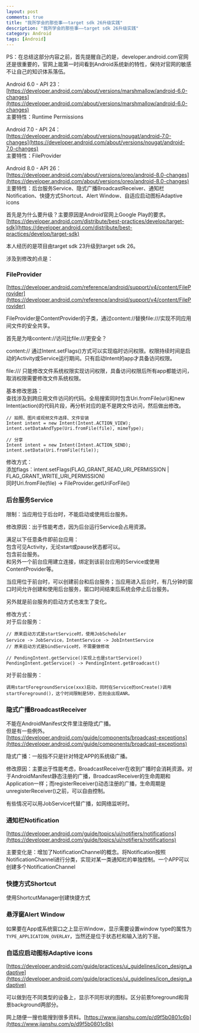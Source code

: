 ```yaml
---
layout: post
comments: true
title: "我所学会的那些事——target sdk 26升级实践"
description: "我所学会的那些事——target sdk 26升级实践"
category: Android
tags: [Android]
---
```



PS：在总结这部分内容之前，首先提醒自己的是，developer.android.com官网还是很重要的，官网上能第一时间看到Android系统新的特性，保持对官网的敏感不让自己的知识体系落伍。

<!--more-->

Android 6.0 - API 23：    
[https://developer.android.com/about/versions/marshmallow/android-6.0-changes](https://developer.android.com/about/versions/marshmallow/android-6.0-changes)    
主要特性：Runtime Permissions    

Android 7.0 - API 24：    
[https://developer.android.com/about/versions/nougat/android-7.0-changes](https://developer.android.com/about/versions/nougat/android-7.0-changes)    
主要特性：FileProvider    

Android 8.0 - API 26：    
[https://developer.android.com/about/versions/oreo/android-8.0-changes](https://developer.android.com/about/versions/oreo/android-8.0-changes)    
主要特性：后台服务Service、隐式广播BroadcastReceiver、通知栏Notification、快捷方式Shortcut、Alert Window、自适应启动图标Adaptive icons    

首先是为什么要升级？主要原因是Android官网上Google Play的要求。    
[https://developer.android.com/distribute/best-practices/develop/target-sdk](https://developer.android.com/distribute/best-practices/develop/target-sdk)    

本人经历的是项目由target sdk 23升级到target sdk 26。    

涉及到修改的点是：    

### FileProvider

[https://developer.android.com/reference/android/support/v4/content/FileProvider](https://developer.android.com/reference/android/support/v4/content/FileProvider)    

FileProvider是ContentProvider的子类，通过content://替换file:///实现不同应用间文件的安全共享。

首先是为啥content://访问比file:///更安全？    

content:// 通过Intent.setFlags()方式可以实现临时访问权限。权限持续时间是启动的Activity或Service运行期间。只有启动Intent的app才具备访问权限。    

file:/// 只能修改文件系统权限实现访问权限，具备访问权限后所有app都能访问，取消权限需要修改文件系统权限。    

基本修改思路：    
查找涉及到跨应用文件访问的代码。全局搜索同时包含Uri.fromFile(uri)和new Intent(action)的代码片段，再分析对应的是不是跨文件访问，然后做出修改。        

    // 拍照、图片或视频文件选择、文件安装    
    Intent intent = new Intent(Intent.ACTION_VIEW);    
    intent.setDataAndType(Uri.fromFile(file), mimeType);    

    // 分享    
    Intent intent = new Intent(Intent.ACTION_SEND);
    intent.setData(Uri.fromFile(file));

修改方式：    
添加flags：intent.setFlags(FLAG_GRANT_READ_URI_PERMISSION | FLAG_GRANT_WRITE_URI_PERMISSION)            
同时Uri.fromFile(file) -> FileProvider.getUriForFile()

### 后台服务Service

限制：当应用位于后台时，不能启动或使用后台服务。    

修改原因：出于性能考虑，因为后台运行Service会占用资源。

满足以下任意条件即前台应用：    
包含可见Activity，无论start或pause状态都可以。    
包含前台服务。    
和另外一个前台应用建立连接，绑定到该前台应用的Service或使用ContentProvider等。


当应用位于前台时，可以创建前台和后台服务；当应用进入后台时，有几分钟的窗口时间允许创建和使用后台服务，窗口时间结束后系统会停止后台服务。

另外就是前台服务的启动方式也发生了变化。
    

修改方式：    
对于后台服务：

    // 原来启动方式是startService时，使用JobScheduler
    Service -> JobService，IntentService -> JobIntentService
    // 原来启动方式是bindService时，不需要做修改
    
    // PendingIntent.getService()实现上也是startService()
    PendingIntent.getService() -> PendingIntent.getBroadcast()

对于前台服务：

    调用startForegroundService(xxx)启动，同时在Service的onCreate()调用startForeground()，这个时间限制是5秒，否则会出现ANR。

### 隐式广播BroadcastReceiver

不能在AndroidManifest文件里注册隐式广播。    
但是有一些例外。[https://developer.android.com/guide/components/broadcast-exceptions](https://developer.android.com/guide/components/broadcast-exceptions)

隐式广播：一般指不只是针对特定APP的系统级广播。

修改原因：主要出于性能考虑，BroadcastReceiver在收到广播时会消耗资源。对于AndroidManifest静态注册的广播，BroadcastReceiver的生命周期和Application一样；而registerReceiver()动态注册的广播，生命周期是unregisterReceiver()之前，可以自由控制。

有些情况可以用JobService代替广播，如网络监听时。

### 通知栏Notification

[https://developer.android.com/guide/topics/ui/notifiers/notifications](https://developer.android.com/guide/topics/ui/notifiers/notifications)

主要变化是：增加了NotificationChannel的概念。将Notification按照NotificationChannel进行分类，实现对某一类通知栏的单独控制。一个APP可以创建多个NotificationChannel

### 快捷方式Shortcut

使用ShortcutManager创建快捷方式

### 悬浮窗Alert Window

如果要在App或系统窗口之上显示Window，显示需要设置window type的属性为`TYPE_APPLICATION_OVERLAY`，当然还是位于状态栏和输入法的下层。

### 自适应启动图标Adaptive icons

[https://developer.android.com/guide/practices/ui_guidelines/icon_design_adaptive](https://developer.android.com/guide/practices/ui_guidelines/icon_design_adaptive)

可以做到在不同类型的设备上，显示不同形状的图标。区分前景foreground和背景background两部分。


网上随便一搜也能搜到很多资料。[https://www.jianshu.com/p/d9f5b0801c6b](https://www.jianshu.com/p/d9f5b0801c6b)


